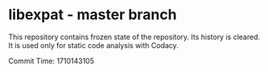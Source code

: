 # libexpat - master branch

This repository contains frozen state of the repository.
Its history is cleared. It is used only for static code
analysis with Codacy.

Commit Time: 1710143105